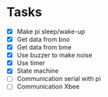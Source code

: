 
# Tasks

- [x] Make pi sleep/wake-up
- [x] Get data from bno 
- [x] Get data from bme
- [x] Use buzzer to make noise
- [x] Use timer
- [x] State machine
- [ ] Communication serial with pi
- [ ] Communication Xbee
